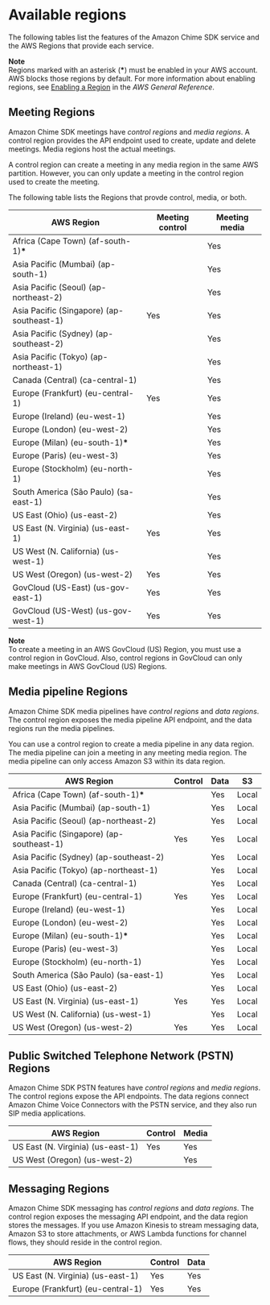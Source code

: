 # Available regions<a name="sdk-available-regions"></a>

The following tables list the features of the Amazon Chime SDK service and the AWS Regions that provide each service\.

**Note**  
Regions marked with an asterisk \(**\***\) must be enabled in your AWS account\. AWS blocks those regions by default\. For more information about enabling regions, see [Enabling a Region](https://docs.aws.amazon.com/general/latest/gr/rande-manage.html) in the *AWS General Reference*\. 

## Meeting Regions<a name="sdk-meeting-regions"></a>

Amazon Chime SDK meetings have *control regions* and *media regions*\. A control region provides the API endpoint used to create, update and delete meetings\. Media regions host the actual meetings\.

A control region can create a meeting in any media region in the same AWS partition\. However, you can only update a meeting in the control region used to create the meeting\. 

The following table lists the Regions that provde control, media, or both\.


| AWS Region | Meeting control | Meeting media | 
| --- | --- | --- | 
| Africa \(Cape Town\) \(af\-south\-1\)**\*** |  | Yes | 
| Asia Pacific \(Mumbai\) \(ap\-south\-1\) |  | Yes | 
| Asia Pacific \(Seoul\) \(ap\-northeast\-2\) |  | Yes | 
| Asia Pacific \(Singapore\) \(ap\-southeast\-1\) | Yes | Yes | 
| Asia Pacific \(Sydney\) \(ap\-southeast\-2\) |  | Yes | 
| Asia Pacific \(Tokyo\) \(ap\-northeast\-1\) |  | Yes | 
| Canada \(Central\) \(ca\-central\-1\) |  | Yes | 
| Europe \(Frankfurt\) \(eu\-central\-1\) | Yes | Yes | 
| Europe \(Ireland\) \(eu\-west\-1\) |  | Yes | 
| Europe \(London\) \(eu\-west\-2\) |  | Yes | 
| Europe \(Milan\) \(eu\-south\-1\)**\*** |  | Yes | 
| Europe \(Paris\) \(eu\-west\-3\) |  | Yes | 
| Europe \(Stockholm\) \(eu\-north\-1\) |  | Yes | 
| South America \(São Paulo\) \(sa\-east\-1\) |  | Yes | 
| US East \(Ohio\) \(us\-east\-2\) |  | Yes | 
| US East \(N\. Virginia\) \(us\-east\-1\) | Yes | Yes | 
| US West \(N\. California\) \(us\-west\-1\) |  | Yes | 
| US West \(Oregon\) \(us\-west\-2\) | Yes | Yes | 
|  GovCloud \(US\-East\) \(us\-gov\-east\-1\)  | Yes | Yes | 
| GovCloud \(US\-West\) \(us\-gov\-west\-1\) | Yes | Yes | 

**Note**  
To create a meeting in an AWS GovCloud \(US\) Region, you must use a control region in GovCloud\. Also, control regions in GovCloud can only make meetings in AWS GovCloud \(US\) Regions\.

## Media pipeline Regions<a name="sdk-media-pipelines"></a>

Amazon Chime SDK media pipelines have *control regions* and *data regions*\. The control region exposes the media pipeline API endpoint, and the data regions run the media pipelines\.

You can use a control region to create a media pipeline in any data region\. The media pipeline can join a meeting in any meeting media region\. The media pipeline can only access Amazon S3 within its data region\.


|  AWS Region  | Control |  Data  |  S3  | 
| --- | --- | --- | --- | 
|  Africa \(Cape Town\) \(af\-south\-1\)**\***  |  |  Yes  |  Local  | 
| Asia Pacific \(Mumbai\) \(ap\-south\-1\) |  | Yes | Local | 
|  Asia Pacific \(Seoul\) \(ap\-northeast\-2\)  |  |  Yes  |  Local  | 
|  Asia Pacific \(Singapore\) \(ap\-southeast\-1\)  | Yes |  Yes  |  Local  | 
|  Asia Pacific \(Sydney\) \(ap\-southeast\-2\)  |  |  Yes  | Local | 
|  Asia Pacific \(Tokyo\) \(ap\-northeast\-1\)  |  |  Yes  |  Local  | 
|  Canada \(Central\) \(ca\-central\-1\)  |  |  Yes  |  Local  | 
|  Europe \(Frankfurt\) \(eu\-central\-1\)  | Yes |  Yes  | Local | 
| Europe \(Ireland\) \(eu\-west\-1\) |  | Yes |  Local  | 
|  Europe \(London\) \(eu\-west\-2\)  |  |  Yes  |  Local  | 
|  Europe \(Milan\) \(eu\-south\-1\)**\***  |  |  Yes  | Local | 
|  Europe \(Paris\) \(eu\-west\-3\)  |  |  Yes  |  Local  | 
|  Europe \(Stockholm\) \(eu\-north\-1\)  |  |  Yes  |  Local  | 
|  South America \(São Paulo\) \(sa\-east\-1\)  |  |  Yes  | Local | 
|  US East \(Ohio\) \(us\-east\-2\)  |  |  Yes  |  Local  | 
| US East \(N\. Virginia\) \(us\-east\-1\) | Yes |  Yes  |  Local  | 
|  US West \(N\. California\) \(us\-west\-1\)  |  |  Yes  | Local | 
|  US West \(Oregon\) \(us\-west\-2\)  | Yes |  Yes  |  Local  | 

## Public Switched Telephone Network \(PSTN\) Regions<a name="sdk-pstn-regions"></a>

Amazon Chime SDK PSTN features have *control regions* and *media regions*\. The control regions expose the API endpoints\. The data regions connect Amazon Chime Voice Connectors with the PSTN service, and they also run SIP media applications\.


| AWS Region | Control | Media | 
| --- | --- | --- | 
| US East \(N\. Virginia\) \(us\-east\-1\) | Yes | Yes | 
| US West \(Oregon\) \(us\-west\-2\) |  | Yes | 

## Messaging Regions<a name="sdk-messaging-regions"></a>

Amazon Chime SDK messaging has *control regions* and *data regions*\. The control region exposes the messaging API endpoint, and the data region stores the messages\. If you use Amazon Kinesis to stream messaging data, Amazon S3 to store attachments, or AWS Lambda functions for channel flows, they should reside in the control region\. 


| AWS Region | Control | Data | 
| --- | --- | --- | 
| US East \(N\. Virginia\) \(us\-east\-1\) | Yes | Yes | 
| Europe \(Frankfurt\) \(eu\-central\-1\) | Yes | Yes | 